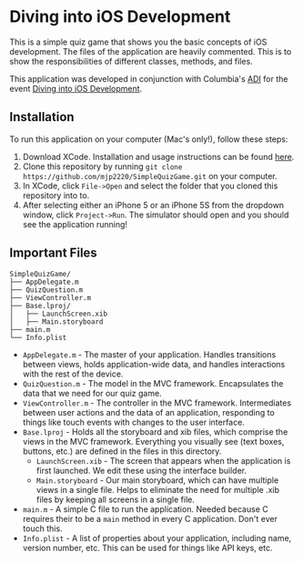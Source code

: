 Diving into iOS Development
================

This is a simple quiz game that shows you the basic concepts of iOS development. The files of the application are heavily commented. This is to show the responsibilities of different classes, methods, and files.

This application was developed in conjunction with Columbia's [ADI](http://adicu.com) for the event [Diving into iOS Development](https://www.facebook.com/events/745569575513884/).

Installation
------------
To run this application on your computer (Mac's only!), follow these steps:

1. Download XCode. Installation and usage instructions can be found [here](https://developer.apple.com/xcode/).
2. Clone this repository by running `git clone https://github.com/mjp2220/SimpleQuizGame.git` on your computer.
3. In XCode, click `File->Open` and select the folder that you cloned this repository into to.
4. After selecting either an iPhone 5 or an iPhone 5S from the dropdown window, click `Project->Run`. The simulator should open and you should see the application running!

Important Files
------------
    SimpleQuizGame/
    ├── AppDelegate.m
    ├── QuizQuestion.m
    ├── ViewController.m
    ├── Base.lproj/
    │   ├── LaunchScreen.xib
    │   ├── Main.storyboard
    ├── main.m
    └── Info.plist


-   `AppDelegate.m` - The master of your application. Handles transitions between views, holds application-wide data, and handles interactions with the rest of the device.
-   `QuizQuestion.m` - The model in the MVC framework. Encapsulates the data that we need for our quiz game.
-   `ViewController.m` -  The controller in the MVC framework. Intermediates between user actions and the data of an application, responding to things like touch events with changes to the user interface.
-   `Base.lproj` - Holds all the storyboard and xib files, which comprise the views in the MVC framework. Everything you visually see (text boxes, buttons, etc.) are defined in the files in this directory.
    -   `LaunchScreen.xib` - The screen that appears when the application is first launched. We edit these using the interface builder.
    -   `Main.storyboard` - Our main storyboard, which can have multiple views in a single file. Helps to eliminate the need for multiple .xib files by keeping all screens in a single file.
-   `main.m` - A simple C file to run the application. Needed because C requires their to be a `main` method in every C application. Don't ever touch this.
-   `Info.plist` - A list of properties about your application, including name, version number, etc. This can be used for things like API keys, etc.


